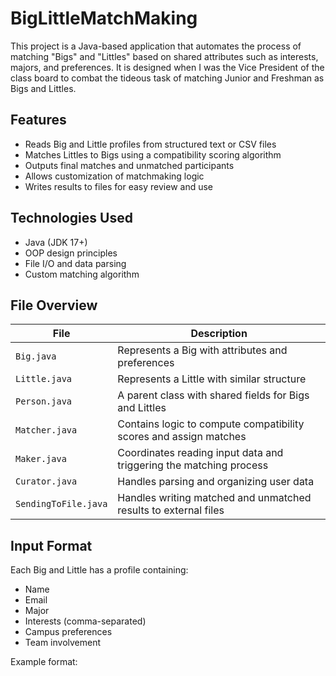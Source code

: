# BigLittleMatchMaking


This project is a Java-based application that automates the process of matching "Bigs" and "Littles" based on shared attributes such as interests, majors, and preferences. It is designed when I was the Vice President of the class board to combat the tideous task of matching Junior and Freshman as Bigs and Littles. 

## Features

- Reads Big and Little profiles from structured text or CSV files
- Matches Littles to Bigs using a compatibility scoring algorithm
- Outputs final matches and unmatched participants
- Allows customization of matchmaking logic
- Writes results to files for easy review and use

## Technologies Used

- Java (JDK 17+)
- OOP design principles
- File I/O and data parsing
- Custom matching algorithm

## File Overview

| File | Description |
|------|-------------|
| `Big.java` | Represents a Big with attributes and preferences |
| `Little.java` | Represents a Little with similar structure |
| `Person.java` | A parent class with shared fields for Bigs and Littles |
| `Matcher.java` | Contains logic to compute compatibility scores and assign matches |
| `Maker.java` | Coordinates reading input data and triggering the matching process |
| `Curator.java` | Handles parsing and organizing user data |
| `SendingToFile.java` | Handles writing matched and unmatched results to external files |

## Input Format

Each Big and Little has a profile containing:

- Name
- Email
- Major
- Interests (comma-separated)
- Campus preferences
- Team involvement

Example format:
